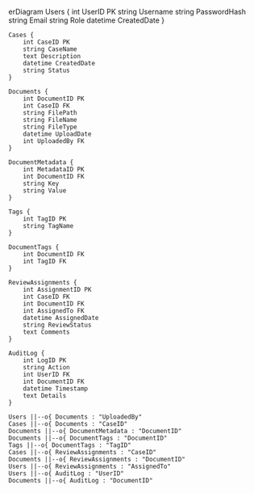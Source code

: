 erDiagram
    Users {
        int UserID PK
        string Username
        string PasswordHash
        string Email
        string Role
        datetime CreatedDate
    }

    Cases {
        int CaseID PK
        string CaseName
        text Description
        datetime CreatedDate
        string Status
    }

    Documents {
        int DocumentID PK
        int CaseID FK
        string FilePath
        string FileName
        string FileType
        datetime UploadDate
        int UploadedBy FK
    }

    DocumentMetadata {
        int MetadataID PK
        int DocumentID FK
        string Key
        string Value
    }

    Tags {
        int TagID PK
        string TagName
    }

    DocumentTags {
        int DocumentID FK
        int TagID FK
    }

    ReviewAssignments {
        int AssignmentID PK
        int CaseID FK
        int DocumentID FK
        int AssignedTo FK
        datetime AssignedDate
        string ReviewStatus
        text Comments
    }

    AuditLog {
        int LogID PK
        string Action
        int UserID FK
        int DocumentID FK
        datetime Timestamp
        text Details
    }

    Users ||--o{ Documents : "UploadedBy"
    Cases ||--o{ Documents : "CaseID"
    Documents ||--o{ DocumentMetadata : "DocumentID"
    Documents ||--o{ DocumentTags : "DocumentID"
    Tags ||--o{ DocumentTags : "TagID"
    Cases ||--o{ ReviewAssignments : "CaseID"
    Documents ||--o{ ReviewAssignments : "DocumentID"
    Users ||--o{ ReviewAssignments : "AssignedTo"
    Users ||--o{ AuditLog : "UserID"
    Documents ||--o{ AuditLog : "DocumentID"